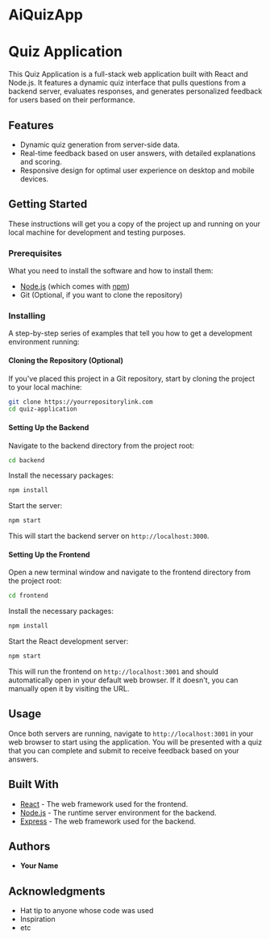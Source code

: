 # AiQuizApp


# Quiz Application

This Quiz Application is a full-stack web application built with React and Node.js. It features a dynamic quiz interface that pulls questions from a backend server, evaluates responses, and generates personalized feedback for users based on their performance.

## Features

- Dynamic quiz generation from server-side data.
- Real-time feedback based on user answers, with detailed explanations and scoring.
- Responsive design for optimal user experience on desktop and mobile devices.

## Getting Started

These instructions will get you a copy of the project up and running on your local machine for development and testing purposes.

### Prerequisites

What you need to install the software and how to install them:

- [Node.js](https://nodejs.org/en/download/) (which comes with [npm](http://npmjs.com/))
- Git (Optional, if you want to clone the repository)

### Installing

A step-by-step series of examples that tell you how to get a development environment running:

#### Cloning the Repository (Optional)

If you've placed this project in a Git repository, start by cloning the project to your local machine:

```bash
git clone https://yourrepositorylink.com
cd quiz-application
```

#### Setting Up the Backend

Navigate to the backend directory from the project root:

```bash
cd backend
```

Install the necessary packages:

```bash
npm install
```

Start the server:

```bash
npm start
```

This will start the backend server on `http://localhost:3000`.

#### Setting Up the Frontend

Open a new terminal window and navigate to the frontend directory from the project root:

```bash
cd frontend
```

Install the necessary packages:

```bash
npm install
```

Start the React development server:

```bash
npm start
```

This will run the frontend on `http://localhost:3001` and should automatically open in your default web browser. If it doesn't, you can manually open it by visiting the URL.

## Usage

Once both servers are running, navigate to `http://localhost:3001` in your web browser to start using the application. You will be presented with a quiz that you can complete and submit to receive feedback based on your answers.

## Built With

- [React](https://reactjs.org/) - The web framework used for the frontend.
- [Node.js](https://nodejs.org/) - The runtime server environment for the backend.
- [Express](https://expressjs.com/) - The web framework used for the backend.

## Authors

- **Your Name**

## Acknowledgments

- Hat tip to anyone whose code was used
- Inspiration
- etc
